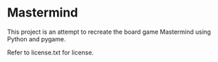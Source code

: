 # Mastermind
This project is an attempt to recreate the board game Mastermind using Python and pygame.

Refer to license.txt for license.
